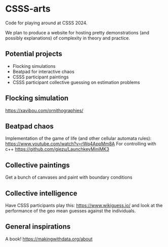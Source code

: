 # CSSS-arts
Code for playing around at CSSS 2024. 

We plan to produce a website for hosting pretty demonstrations (and possibly explanations) of complexity in theory and practice. 

## Potential projects
- Flocking simulations
- Beatpad for interactive chaos
- CSSS participant paintings
- CSSS participant collective guessing on estimation problems

## Flocking simulation
https://xavibou.com/ornithographies/

## Beatpad chaos
Implementation of the game of life (and other cellular automata rules): https://www.youtube.com/watch?v=rWq4AppMm8A
For controlling with c++
https://github.com/giezu/LaunchkeyMiniMK3

## Collective paintings
Get a bunch of canvases and paint with boundary conditions

## Collective intelligence
Have CSSS participants play this: https://www.wikiguess.io/ and look at the performance of the geo mean guesses against the individuals. 

## General inspirations
A book! https://makingwithdata.org/about
